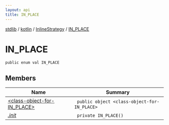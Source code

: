 ```yaml
---
layout: api
title: IN_PLACE
---
```

[stdlib](../../../index.html) / [kotlin](../../index.html) / [InlineStrategy](../index.html) / [IN_PLACE](index.html)

# IN_PLACE

```
public enum val IN_PLACE
```
## Members
| Name | Summary |
|------|---------|
|[&lt;class-object-for-IN_PLACE&gt;](_class-object-for-IN_PLACE_/index.html)|&nbsp;&nbsp;`public object <class-object-for-IN_PLACE>`<br>|
|[*.init*](_init_.html)|&nbsp;&nbsp;`private IN_PLACE()`<br>|
